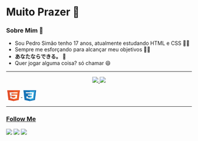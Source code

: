# Muito Prazer 🖖

### Sobre Mim 🤏
- Sou Pedro Simão tenho 17 anos, atualmente estudando HTML e CSS 👨‍🎓
- Sempre me esforçando para alcançar meu objetivos 💪🏻
- __あなたならできる。__ 🌸
- Quer jogar alguma coisa? só chamar 😄  

***

<div align="center">
  <a href="https://github.com/PedroHenriqueSimao">
  <img height="120em" src="https://github-readme-stats.vercel.app/api?username=PedroHenriqueSimao&show_icons=true&theme=dark&include_all_commits=true&count_private=true"/>
  <img height="120em" src="https://github-readme-stats.vercel.app/api/top-langs/?username=PedroHenriqueSimao&layout=compact&langs_count=7&theme=dark"/>
</div>
<div style="display: inline_block"><br>
  <img align="center" alt="Rafa-HTML" height="30" width="40" src="https://raw.githubusercontent.com/devicons/devicon/master/icons/html5/html5-original.svg">
  <img align="center" alt="Rafa-CSS" height="30" width="40" src="https://raw.githubusercontent.com/devicons/devicon/master/icons/css3/css3-original.svg">
  
***
### Follow Me
  <a href="https://instagram.com/puredochan" target="_blank"><img src="https://img.shields.io/badge/-Instagram-%23E4405F?style=for-the-badge&logo=instagram&logoColor=white" target="_blank"></a>
  <a href="https://twitter.com/Puredochan" target="_blank"><img src="https://img.shields.io/badge/Twitter-1DA1F2?style=for-the-badge&logo=twitter&logoColor=white" target="_blank"></a>
  <a href="https://www.reddit.com/user/Puredos" target="_blank"><img src="https://img.shields.io/badge/Reddit-FF4500?style=for-the-badge&logo=reddit&logoColor=white" target="_blank"></a>
  
